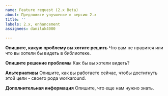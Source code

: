 ```yaml
---
name: Feature request (2.x Beta)
about: Предложите улучшение в версию 2.х
title: ''
labels: 2.x, enhancement
assignees: daniluk4000

---
```


**Опишите, какую проблему вы хотите решить**
Что вам не нравится или что вы хотели бы видеть в библиотеке.

**Опишите решение проблемы**
Как бы вы хотели видеть?

**Альтернативы**
Опишите, как вы работаете сейчас, чтобы достигнуть этой цели - своего рода workaround. 

**Дополнительная информация**
Опишите, что еще нам нужно знать.

